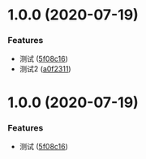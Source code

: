 # 1.0.0 (2020-07-19)


### Features

* 测试 ([5f08c16](https://github.com/liyuxin130443/test-git/commit/5f08c162199d02b492eb5ab78fd2d4ce00e4498b))
* 测试2 ([a0f2311](https://github.com/liyuxin130443/test-git/commit/a0f2311c86c812f898860bfd0b2d9a2c24583869))



# 1.0.0 (2020-07-19)


### Features

* 测试 ([5f08c16](https://github.com/liyuxin130443/test-git/commit/5f08c162199d02b492eb5ab78fd2d4ce00e4498b))



